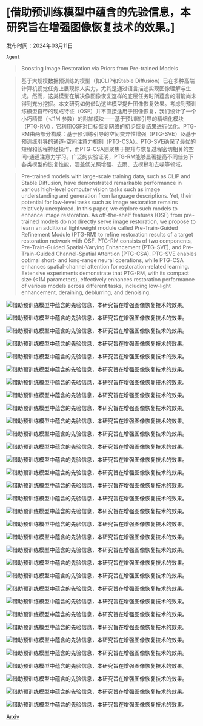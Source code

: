 # [借助预训练模型中蕴含的先验信息，本研究旨在增强图像恢复技术的效果。]

发布时间：2024年03月11日

`Agent`

> Boosting Image Restoration via Priors from Pre-trained Models

> 基于大规模数据预训练的模型（如CLIP和Stable Diffusion）已在多种高端计算机视觉任务上展现惊人实力，尤其是通过语言描述实现图像理解与生成。然而，这类模型在解决像图像恢复这样的底层任务时所蕴含的潜能尚未得到充分挖掘。本文研究如何借助这些模型提升图像恢复效果。考虑到预训练模型自带的现成特征（OSF）并不直接适用于图像恢复，我们设计了一个小巧精悍（＜1M 参数）的附加模块——基于预训练引导的精细化模块（PTG-RM），它利用OSF对目标恢复网络的初步恢复结果进行优化。PTG-RM由两部分构成：基于预训练引导的空间变异性增强（PTG-SVE）及基于预训练引导的通道-空间注意力机制（PTG-CSA）。PTG-SVE确保了最优的短程和长程神经操作，而PTG-CSA则聚焦于提升与恢复过程密切相关的空间-通道注意力学习。广泛的实验证明，PTG-RM能够显著提高不同任务下各类模型的恢复性能，涵盖低光照增强、去雨、去模糊和去噪等领域。

> Pre-trained models with large-scale training data, such as CLIP and Stable Diffusion, have demonstrated remarkable performance in various high-level computer vision tasks such as image understanding and generation from language descriptions. Yet, their potential for low-level tasks such as image restoration remains relatively unexplored. In this paper, we explore such models to enhance image restoration. As off-the-shelf features (OSF) from pre-trained models do not directly serve image restoration, we propose to learn an additional lightweight module called Pre-Train-Guided Refinement Module (PTG-RM) to refine restoration results of a target restoration network with OSF. PTG-RM consists of two components, Pre-Train-Guided Spatial-Varying Enhancement (PTG-SVE), and Pre-Train-Guided Channel-Spatial Attention (PTG-CSA). PTG-SVE enables optimal short- and long-range neural operations, while PTG-CSA enhances spatial-channel attention for restoration-related learning. Extensive experiments demonstrate that PTG-RM, with its compact size ($<$1M parameters), effectively enhances restoration performance of various models across different tasks, including low-light enhancement, deraining, deblurring, and denoising.

![借助预训练模型中蕴含的先验信息，本研究旨在增强图像恢复技术的效果。](../../../paper_images/2403.06793/x1.png)

![借助预训练模型中蕴含的先验信息，本研究旨在增强图像恢复技术的效果。](../../../paper_images/2403.06793/x2.png)

![借助预训练模型中蕴含的先验信息，本研究旨在增强图像恢复技术的效果。](../../../paper_images/2403.06793/x3.png)

![借助预训练模型中蕴含的先验信息，本研究旨在增强图像恢复技术的效果。](../../../paper_images/2403.06793/low00771_input_res.png)

![借助预训练模型中蕴含的先验信息，本研究旨在增强图像恢复技术的效果。](../../../paper_images/2403.06793/low00771_baseline_res.png)

![借助预训练模型中蕴含的先验信息，本研究旨在增强图像恢复技术的效果。](../../../paper_images/2403.06793/low00771_ours_res.png)

![借助预训练模型中蕴含的先验信息，本研究旨在增强图像恢复技术的效果。](../../../paper_images/2403.06793/low00771_gt_res.png)

![借助预训练模型中蕴含的先验信息，本研究旨在增强图像恢复技术的效果。](../../../paper_images/2403.06793/10101_02_0.1s_input_res.png)

![借助预训练模型中蕴含的先验信息，本研究旨在增强图像恢复技术的效果。](../../../paper_images/2403.06793/10101_02_0.1s_baseline_res.png)

![借助预训练模型中蕴含的先验信息，本研究旨在增强图像恢复技术的效果。](../../../paper_images/2403.06793/10101_02_0.1s_ours_res.png)

![借助预训练模型中蕴含的先验信息，本研究旨在增强图像恢复技术的效果。](../../../paper_images/2403.06793/10101_02_0.1s_gt_res.png)

![借助预训练模型中蕴含的先验信息，本研究旨在增强图像恢复技术的效果。](../../../paper_images/2403.06793/43input_res.png)

![借助预训练模型中蕴含的先验信息，本研究旨在增强图像恢复技术的效果。](../../../paper_images/2403.06793/43gt_res.png)

![借助预训练模型中蕴含的先验信息，本研究旨在增强图像恢复技术的效果。](../../../paper_images/2403.06793/43baseline_res.png)

![借助预训练模型中蕴含的先验信息，本研究旨在增强图像恢复技术的效果。](../../../paper_images/2403.06793/43ours_res.png)

![借助预训练模型中蕴含的先验信息，本研究旨在增强图像恢复技术的效果。](../../../paper_images/2403.06793/hideinput_res.png)

![借助预训练模型中蕴含的先验信息，本研究旨在增强图像恢复技术的效果。](../../../paper_images/2403.06793/hidegt_res.png)

![借助预训练模型中蕴含的先验信息，本研究旨在增强图像恢复技术的效果。](../../../paper_images/2403.06793/hidebaseline_res.png)

![借助预训练模型中蕴含的先验信息，本研究旨在增强图像恢复技术的效果。](../../../paper_images/2403.06793/hideours_res.png)

![借助预训练模型中蕴含的先验信息，本研究旨在增强图像恢复技术的效果。](../../../paper_images/2403.06793/Single_Image_Defocus_Deblurringinput_res.png)

![借助预训练模型中蕴含的先验信息，本研究旨在增强图像恢复技术的效果。](../../../paper_images/2403.06793/Single_Image_Defocus_Deblurringgt_res.png)

![借助预训练模型中蕴含的先验信息，本研究旨在增强图像恢复技术的效果。](../../../paper_images/2403.06793/Single_Image_Defocus_Deblurringbaseline_res.png)

![借助预训练模型中蕴含的先验信息，本研究旨在增强图像恢复技术的效果。](../../../paper_images/2403.06793/Single_Image_Defocus_Deblurringours_res.png)

![借助预训练模型中蕴含的先验信息，本研究旨在增强图像恢复技术的效果。](../../../paper_images/2403.06793/Kodakinput_res.png)

![借助预训练模型中蕴含的先验信息，本研究旨在增强图像恢复技术的效果。](../../../paper_images/2403.06793/Kodakgt_res.png)

![借助预训练模型中蕴含的先验信息，本研究旨在增强图像恢复技术的效果。](../../../paper_images/2403.06793/Kodakbaseline_res.png)

![借助预训练模型中蕴含的先验信息，本研究旨在增强图像恢复技术的效果。](../../../paper_images/2403.06793/Kodakours_res.png)

![借助预训练模型中蕴含的先验信息，本研究旨在增强图像恢复技术的效果。](../../../paper_images/2403.06793/SIDDinput.png)

![借助预训练模型中蕴含的先验信息，本研究旨在增强图像恢复技术的效果。](../../../paper_images/2403.06793/SIDDgt.png)

![借助预训练模型中蕴含的先验信息，本研究旨在增强图像恢复技术的效果。](../../../paper_images/2403.06793/SIDDbaseline.png)

![借助预训练模型中蕴含的先验信息，本研究旨在增强图像恢复技术的效果。](../../../paper_images/2403.06793/SIDDours.png)

![借助预训练模型中蕴含的先验信息，本研究旨在增强图像恢复技术的效果。](../../../paper_images/2403.06793/x4.png)

[Arxiv](https://arxiv.org/abs/2403.06793)